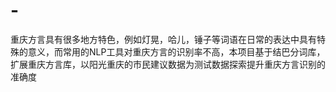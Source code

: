 # -
重庆方言具有很多地方特色，例如灯晃，哈儿，锤子等词语在日常的表达中具有特殊的意义，而常用的NLP工具对重庆方言的识别率不高，本项目基于结巴分词库，扩展重庆方言库，以阳光重庆的市民建议数据为测试数据探索提升重庆方言识别的准确度
